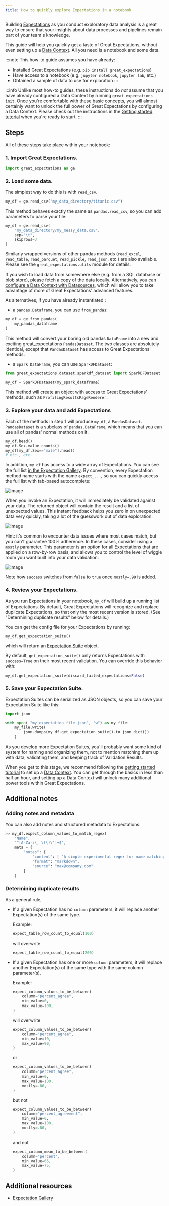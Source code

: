 ```yaml
---
title: How to quickly explore Expectations in a notebook
---
```


Building [Expectations](../../reference/expectations/expectations.md) as you conduct exploratory data analysis is a great way to ensure that your insights about data processes and pipelines remain part of your team's knowledge.

This guide will help you quickly get a taste of Great Expectations, without even setting up a [Data Context](../../reference/data_context.md). All you need is a notebook and some data.

:::note This how-to guide assumes you have already:
- Installed Great Expectations (e.g. `pip install great_expectations`)
- Have access to a notebook (e.g. `jupyter notebook`, `jupyter lab`, etc.)
- Obtained a sample of data to use for exploration
:::

:::info
Unlike most how-to guides, these instructions do *not* assume that you have already configured a Data Context by running `great_expectations init`. Once you're comfortable with these basic concepts, you will almost certainly want to unlock the full power of Great Expectations by configuring a Data Context. Please check out the instructions in the [Getting started tutorial](../../tutorials/getting_started/intro.md) when you're ready to start.
:::

## Steps

All of these steps take place within your notebook:

### 1. Import Great Expectations.

```python
import great_expectations as ge
```

### 2. Load some data.

The simplest way to do this is with `read_csv`.

```python
my_df = ge.read_csv("my_data_directory/titanic.csv")
```

This method behaves exactly the same as `pandas.read_csv`, so you can add parameters to parse your file:

```python
my_df = ge.read_csv(
    "my_data_directory/my_messy_data.csv",
    sep="\t",
    skiprows=3
)
```

Similarly wrapped versions of other pandas methods (`read_excel`, `read_table`, `read_parquet`, `read_pickle`, `read_json`, etc.) are also available. Please see the `great_expectations.utils` module for details.

If you wish to load data from somewhere else (e.g. from a SQL database or blob store), please fetch a copy of the data locally. Alternatively, you can [configure a Data Context with Datasources](../../tutorials/getting_started/connect_to_data.md), which will allow you to take advantage of more of Great Expectations' advanced features.

As alternatives, if you have already instantiated :

- a `pandas.Dataframe`, you can use `from_pandas`:

```python
my_df = ge.from_pandas(
    my_pandas_dataframe
)
```

This method will convert your boring old pandas `DataFrame` into a new and exciting great_expectations `PandasDataset`. The two classes are absolutely identical, except that `PandasDataset` has access to Great Expectations' methods.

- a `Spark DataFrame`, you can use `SparkDFDataset`:

```python
from great_expectations.dataset.sparkdf_dataset import SparkDFDataset

my_df = SparkDFDataset(my_spark_dataframe)
```

This method will create an object with access to Great Expectations' methods, such as `ProfilingResultsPageRenderer`.


### 3. Explore your data and add Expectations

Each of the methods in step 1 will produce `my_df`, a `PandasDataset`. `PandasDataset` is a subclass of `pandas.DataFrame`, which means that you can use all of pandas' normal methods on it.

```python
my_df.head()
my_df.Sex.value_counts()
my_df[my_df.Sex=="male"].head()
# etc., etc. 
```

In addition, `my_df` has access to a wide array of Expectations. You can see the full list [in the Expectation Gallery](https://greatexpectations.io/expectations). By convention, every Expectation method name starts with the name `expect_...`, so you can quickly access the full list with tab-based autocomplete:

![image](../images/expectation_autocomplete.gif)

When you invoke an Expectation, it will immediately be validated against your data. The returned object will contain the result and a list of unexpected values. This instant feedback helps you zero in on unexpected data very quickly, taking a lot of the guesswork out of data exploration.

![image](../images/expectation_notebook_interactive_loop.gif)

Hint: it's common to encounter data issues where most cases match, but you can't guarantee 100% adherence. In these cases, consider using a `mostly` parameter. This parameter is an option for all Expectations that are applied on a row-by-row basis, and allows you to control the level of wiggle room you want built into your data validation.


![image](../images/interactive_mostly.gif)


Note how `success` switches from `false` to `true` once `mostly=.99` is added.


### 4. Review your Expectations.

As you run Expectations in your notebook, `my_df` will build up a running list of Expectations. By default, Great Expectations will recognize and replace duplicate Expectations, so that only the most recent version is stored. (See "Determining duplicate results" below for details.)

You can get the config file for your Expectations by running:

```python
my_df.get_expectation_suite()
```

which will return an [Expectation Suite](../../reference/expectation_suite_operations.md) object.

By default, `get_expectation_suite()` only returns Expectations with `success=True` on their most recent validation. You can override this behavior with:

```python
my_df.get_expectation_suite(discard_failed_expectations=False)
```

### 5. Save your Expectation Suite.

Expectation Suites can be serialized as JSON objects, so you can save your Expectation Suite like this:

```python
import json

with open( "my_expectation_file.json", "w") as my_file:
    my_file.write(
        json.dumps(my_df.get_expectation_suite().to_json_dict())
    )
```

As you develop more Expectation Suites, you'll probably want some kind of system for naming and organizing them, not to mention matching them up with data, validating them, and keeping track of Validation Results.

When you get to this stage, we recommend following the [getting started tutorial](../../tutorials/getting_started/intro.md) to set up a [Data Context](../../reference/data_context.md). You can get through the basics in less than half an hour, and setting up a Data Context will unlock many additional power tools within Great Expectations.
        
## Additional notes

### Adding notes and metadata

You can also add notes and structured metadata to Expectations:

```python
>> my_df.expect_column_values_to_match_regex(
    "Name",
    "^[A-Za-z\, \(\)\']+$",
    meta = {
        "notes": {
            "content": [ "A simple experimental regex for name matching." ],
            "format": "markdown",
            "source": "max@company.com"
        }
    )
```

### Determining duplicate results

As a general rule, 

- If a given Expectation has no `column` parameters, it will replace another Expectation(s) of the same type.

    Example:
    
    ```python
    expect_table_row_count_to_equal(100)
    ``` 
    will overwrite
    
    ```python
    expect_table_row_count_to_equal(200)
    ```
- If a given Expectation has one or more `column` parameters, it will replace another Expectation(s) of the same type with the same column parameter(s).

    Example:

    ```python
    expect_column_values_to_be_between(
        column="percent_agree",
        min_value=0,
        max_value=100,
    )
    ```

    will overwrite
    
    ```python
    expect_column_values_to_be_between(
        column="percent_agree",
        min_value=10,
        max_value=90,
    )
    ```

    or

    ```python
    expect_column_values_to_be_between(
        column="percent_agree",
        min_value=0,
        max_value=100,
        mostly=.80,
    )
    ```

    but not

    ```python
    expect_column_values_to_be_between(
        column="percent_agreement",
        min_value=0,
        max_value=100,
        mostly=.80,
    )
    ```
    
    and not

    ```python
    expect_column_mean_to_be_between(
        column="percent",
        min_value=65,
        max_value=75,
    )
    ```

## Additional resources

- [Expectation Gallery](https://greatexpectations.io/expectations)
